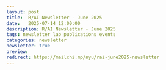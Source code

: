 ```yaml
---
layout: post
title:  R/AI Newsletter - June 2025
date:   2025-07-14 12:00:00
description: R/AI Newsletter - June 2025
tags: newsletter lab publications events
categories: newsletter
newsletter: true
preview: 
redirect: https://mailchi.mp/nyu/rai-june2025-newsletter
---
```

